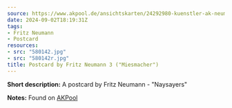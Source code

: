 ```yaml
---
source: https://www.akpool.de/ansichtskarten/24292980-kuenstler-ak-neumann-fritz-7-katzen-miesmacher
date: 2024-09-02T18:19:31Z
tags:
- Fritz Neumann
- Postcard
resources:
- src: "580142.jpg"
- src: "580142r.jpg"
title: Postcard by Fritz Neumann 3 ("Miesmacher")
---
```


**Short description:** A postcard by Fritz Neumann - "Naysayers"

**Notes:** Found on [AKPool](https://www.akpool.de/ansichtskarten/24292980-kuenstler-ak-neumann-fritz-7-katzen-miesmacher)
